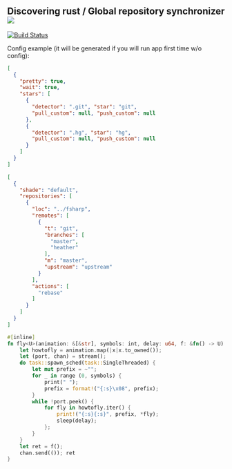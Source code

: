 Discovering rust / Global repository synchronizer ![](http://img0.joyreactor.cc/pics/post/Dota-2-%D1%84%D1%8D%D0%BD%D0%B4%D0%BE%D0%BC%D1%8B-mirana-%D0%BF%D0%B5%D1%81%D0%BE%D1%87%D0%BD%D0%B8%D1%86%D0%B0-810820.png)
-------------------------------------------------

[![Build Status](https://travis-ci.org/Heather/Mirana.png?branch=master)](https://travis-ci.org/Heather/Mirana)

Config example (it will be generated if you will run app first time w/o config):

``` json
[
  {
    "pretty": true,
    "wait": true,
    "stars": [
      {
        "detector": ".git", "star": "git",
        "pull_custom": null, "push_custom": null
      },
      {
        "detector": ".hg", "star": "hg",
        "pull_custom": null, "push_custom": null
      }
    ]
  }
]
```
``` json
[
  {
    "shade": "default",
    "repositories": [
      {
        "loc": "../fsharp",
        "remotes": [
          {
            "t": "git",
            "branches": [
              "master",
              "heather"
            ],
            "m": "master",
            "upstream": "upstream"
          }
        ],
        "actions": [
          "rebase"
        ]
      }
    ]
  }
]
```

``` rust
#[inline]
fn fly<U>(animation: &[&str], symbols: int, delay: u64, f: &fn() -> U) -> U {
    let howtofly = animation.map(|x|x.to_owned());
    let (port, chan) = stream();
    do task::spawn_sched(task::SingleThreaded) {
        let mut prefix = ~"";
        for _ in range (0, symbols) {
            print(" ");
            prefix = format!("{:s}\x08", prefix);
        }
        while !port.peek() {
            for fly in howtofly.iter() {
                print!("{:s}{:s}", prefix, *fly);
                sleep(delay);
            };
        }
    }
    let ret = f();
    chan.send(()); ret
}
```
